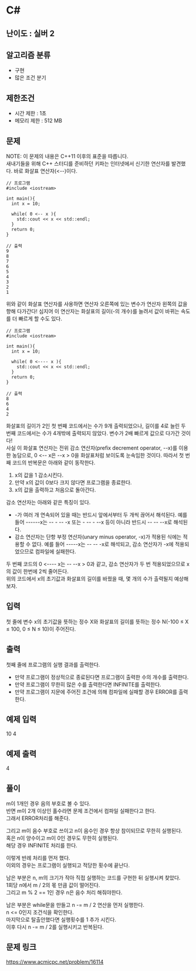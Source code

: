 # C#

## 난이도 : 실버 2

## 알고리즘 분류
  - 구현
  - 많은 조건 분기

## 제한조건
  - 시간 제한 : 1초
  - 메모리 제한 : 512 MB

## 문제
NOTE: 이 문제의 내용은 C++11 이후의 표준을 따릅니다.<br/>
새내기들을 위해 C++ 스터디를 준비하던 키파는 인터넷에서 신기한 연산자를 발견했다. 바로 화살표 연산자(\<\-\-)이다.<br/>

	// 프로그램
	#include <iostream>
	
	int main(){
	  int x = 10;
	
	  while( 0 <-- x ){
	    std::cout << x << std::endl;
	  }
	  return 0;
	}
	
	// 출력
	9
	8
	7
	6
	5
	4
	3
	2
	1

위와 같이 화살표 연산자를 사용하면 연산자 오른쪽에 있는 변수가 연산자 왼쪽의 값을 향해 다가간다! 심지어 이 연산자는 화살표의 길이(-의 개수)를 늘려서 값이 바뀌는 속도를 더 빠르게 할 수도 있다.<br/>


	// 프로그램
	#include <iostream>
	
	int main(){
	  int x = 10;
	
	  while( 0 <---- x ){
	    std::cout << x << std::endl;
	  }
	  return 0;
	}
	
	// 출력
	8
	6
	4
	2

화살표의 길이가 2인 첫 번째 코드에서는 수가 9개 출력되었으나, 길이를 4로 늘린 두 번째 코드에서는 수가 4개밖에 출력되지 않았다. 변수가 2배 빠르게 값으로 다가간 것이다!<br/>
사실 이 화살표 연산자는 전위 감소 연산자(prefix decrement operator, -\-x)를 이용한 농담으로, 0 \<\-\- x은 \-\-x \> 0을 화살표처럼 보이도록 눈속임한 것이다. 따라서 첫 번째 코드의 반복문은 아래와 같이 동작한다.<br/>

  1. x의 값을 1 감소시킨다.
  2. 만약 x의 값이 0보다 크지 않다면 프로그램을 종료한다.
  3. x의 값을 출력하고 처음으로 돌아간다.

감소 연산자는 아래와 같은 특징이 있다.<br/>
	
  - \-가 여러 개 연속되어 있을 때는 반드시 앞에서부터 두 개씩 끊어서 해석된다. 예를 들어 \-\-\-\-\-\-x는 \-\- \- \-\- \-x 또는 \- \-\- \- \-\-x 등이 아니라 반드시 \-\- \-\- \-\-x로 해석된다.
  - 감소 연산자는 단항 부정 연산자(unary minus operator, -x)가 적용된 식에는 적용할 수 없다. 예를 들어 \-\-\-\-\-x는 \-\- \-\- \-x로 해석되고, 감소 연산자가 \-x에 적용되었으므로 컴파일에 실패한다.

두 번째 코드의 0 \<\-\-\-\- x는 \-\- \-\-x \> 0과 같고, 감소 연산자가 두 번 적용되었으므로 x의 값이 한번에 2씩 줄어든다.<br/>
위의 코드에서 x의 초기값과 화살표의 길이를 바꿨을 때, 몇 개의 수가 출력될지 예상해 보자.<br/>


## 입력
첫 줄에 변수 x의 초기값을 뜻하는 정수 X와 화살표의 길이를 뜻하는 정수 N(-100 ≤ X ≤ 100, 0 ≤ N ≤ 10)이 주어진다.<br/>


## 출력
첫째 줄에 프로그램의 실행 결과를 출력한다.<br/>

  - 만약 프로그램이 정상적으로 종료된다면 프로그램이 출력한 수의 개수를 출력한다.
  - 만약 프로그램이 무한히 많은 수를 출력한다면 INFINITE를 출력한다.
  - 만약 프로그램이 지문에 주어진 조건에 의해 컴파일에 실패할 경우 ERROR를 출력한다.


## 예제 입력
10 4<br/>


## 예제 출력
4<br/>


## 풀이
m이 1개인 경우 음의 부호로 볼 수 있다.<br/>
반면 m이 2개 이상인 홀수라면 문제 조건에서 컴파일 실패한다고 한다.<br/>
그래서 ERROR처리를 해준다.<br/>


그리고 m이 음수 부호로 쓰이고 n이 음수인 경우 항상 참이되므로 무한히 실행된다.<br/>
혹은 n이 양수이고 m이 0인 경우도 무한히 실행된다.<br/>
해당 경우 INFINITE 처리를 한다.<br/>


이렇게 반례 처리를 먼저 했다.<br/>
이외의 경우는 프로그램이 실행되고 적당한 횟수에 끝난다.<br/>


남은 부분은 n, m의 크기가 작아 직접 실행하는 코드를 구현한 뒤 실행시켜 찾았다.<br/>
1회당 n에서  m / 2의 몫 만큼 값이 떨어진다.<br/>
그리고 m % 2 == 1인 경우 n은 음수 처리 해줘야한다.<br/>


남은 부분은 while문을 만들고 n -= m / 2 연산을 먼저 실행한다.<br/>
n <= 0인지 조건식을 확인한다.<br/>
마지막으로 탈출안했다면 실행횟수를 1 추가 시킨다.<br/>
이후 다시 n -= m / 2를 실행시키고 반복된다.<br/>


## 문제 링크
https://www.acmicpc.net/problem/16114